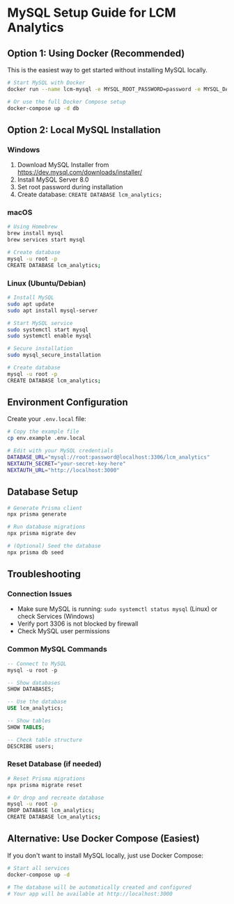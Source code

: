 # MySQL Setup Guide for LCM Analytics

## Option 1: Using Docker (Recommended)

This is the easiest way to get started without installing MySQL locally.

```bash
# Start MySQL with Docker
docker run --name lcm-mysql -e MYSQL_ROOT_PASSWORD=password -e MYSQL_DATABASE=lcm_analytics -p 3306:3306 -d mysql:8.0

# Or use the full Docker Compose setup
docker-compose up -d db
```

## Option 2: Local MySQL Installation

### Windows
1. Download MySQL Installer from https://dev.mysql.com/downloads/installer/
2. Install MySQL Server 8.0
3. Set root password during installation
4. Create database: `CREATE DATABASE lcm_analytics;`

### macOS
```bash
# Using Homebrew
brew install mysql
brew services start mysql

# Create database
mysql -u root -p
CREATE DATABASE lcm_analytics;
```

### Linux (Ubuntu/Debian)
```bash
# Install MySQL
sudo apt update
sudo apt install mysql-server

# Start MySQL service
sudo systemctl start mysql
sudo systemctl enable mysql

# Secure installation
sudo mysql_secure_installation

# Create database
mysql -u root -p
CREATE DATABASE lcm_analytics;
```

## Environment Configuration

Create your `.env.local` file:

```bash
# Copy the example file
cp env.example .env.local

# Edit with your MySQL credentials
DATABASE_URL="mysql://root:password@localhost:3306/lcm_analytics"
NEXTAUTH_SECRET="your-secret-key-here"
NEXTAUTH_URL="http://localhost:3000"
```

## Database Setup

```bash
# Generate Prisma client
npx prisma generate

# Run database migrations
npx prisma migrate dev

# (Optional) Seed the database
npx prisma db seed
```

## Troubleshooting

### Connection Issues
- Make sure MySQL is running: `sudo systemctl status mysql` (Linux) or check Services (Windows)
- Verify port 3306 is not blocked by firewall
- Check MySQL user permissions

### Common MySQL Commands
```sql
-- Connect to MySQL
mysql -u root -p

-- Show databases
SHOW DATABASES;

-- Use the database
USE lcm_analytics;

-- Show tables
SHOW TABLES;

-- Check table structure
DESCRIBE users;
```

### Reset Database (if needed)
```bash
# Reset Prisma migrations
npx prisma migrate reset

# Or drop and recreate database
mysql -u root -p
DROP DATABASE lcm_analytics;
CREATE DATABASE lcm_analytics;
```

## Alternative: Use Docker Compose (Easiest)

If you don't want to install MySQL locally, just use Docker Compose:

```bash
# Start all services
docker-compose up -d

# The database will be automatically created and configured
# Your app will be available at http://localhost:3000
```

